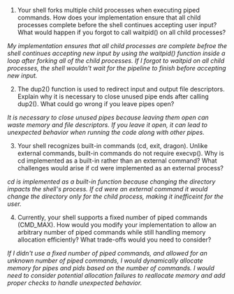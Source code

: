 1. Your shell forks multiple child processes when executing piped commands. How does your implementation ensure that all child processes complete before the shell continues accepting user input? What would happen if you forgot to call waitpid() on all child processes?

_My implementation ensures that all child processes are complete befroe the shell continues accepting new input by using the waitpid() function inside a loop after forking all of the child processes. If I forgot to waitpid on all child processes, the shell wouldn't wait for the pipeline to finish before accepting new input._

2. The dup2() function is used to redirect input and output file descriptors. Explain why it is necessary to close unused pipe ends after calling dup2(). What could go wrong if you leave pipes open?

_It is necessary to close unused pipes because leaving them open can waste memory and file descriptors. If you leave it open, it can lead to unexpected behavior when running the code along with other pipes._

3. Your shell recognizes built-in commands (cd, exit, dragon). Unlike external commands, built-in commands do not require execvp(). Why is cd implemented as a built-in rather than an external command? What challenges would arise if cd were implemented as an external process?

_cd is implemented as a built-in function because changing the directory impacts the shell's process. If cd were an external command it would change the directory only for the child process, making it inefficeint for the user._

4. Currently, your shell supports a fixed number of piped commands (CMD_MAX). How would you modify your implementation to allow an arbitrary number of piped commands while still handling memory allocation efficiently? What trade-offs would you need to consider?

_If I didn't use a fixed number of piped commands, and allowed for an unknown number of piped commands, I would dynamically allocate memory for pipes and pids based on the number of commands. I would need to consider potential allocation failures to reallocate memory and add proper checks to handle unexpected behavior._